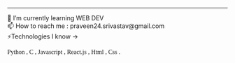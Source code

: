 <hr> 
 🌱 I’m currently learning WEB DEV<BR>
 📫 How to reach me : praveen24.srivastav@gmail.com<BR>
 ⚡️Technologies I know -> <p style="font-family:Colton;">Python , C , Javascript , React.js , Html , Css .</p>
<!--
**praveen24sriv/praveen24sriv** is a ✨ _special_ ✨ repository because its `README.md` (this file) appears on your GitHub profile.

Here are some ideas to get you started:

- 🔭 I’m currently working on ...
- 
- 👯 I’m looking to collaborate on ...
- 🤔 I’m looking for help with ...
- 💬 Ask me about ...
- 📫 How to reach me: ...
- 😄 Pronouns: ...
- ⚡ Fun fact: ...
-->
